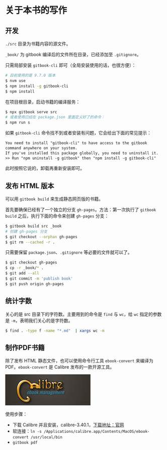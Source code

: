 # 关于本书的写作

## 开发

`./src` 目录为书籍内容的源文件。

`_book/` 为 gitbook 编译后的文件所在目录，已经添加至 `.gitignore`。

只需局部安装 `gitbook-cli` 即可（全局安装使用的话，也很方便）：

```bash
# 目前使用的是 9.7.0 版本
$ nvm use
$ npm install -g gitbook-cli
$ npm install
```

在项目根目录，启动书籍的编译服务：

```bash
$ npx gitbook serve src
# 或者使用已经在 package.json 里面定义好了的命令：
$ npm run s
```

如果 `gitbook-cli` 命令找不到或者安装有问题，它会给出下面的常见提示：

```
You need to install "gitbook-cli" to have access to the gitbook command anywhere on your system.
If you've installed this package globally, you need to uninstall it.
>> Run "npm uninstall -g gitbook" then "npm install -g gitbook-cli"
```

此时按照它说的，卸载再重新安装即可。

## 发布 HTML 版本

可以用 `gitbook build` 来生成静态网页版的书籍。

首先要确保已经有了一个独立的分支 `gh-pages`。方法：第一次执行了 `gitbook build` 之后，执行下面的命令来创建 `gh-pages` 分支：

```bash
$ gitbook build src _book
# 创建 gh-pages 分支
$ git checkout --orphan gh-pages
$ git rm --cached -r .
```

只需要保留 `package.json`、`.gitignore` 等必要的文件就可以了。

```bash
$ git checkout gh-pages
$ cp -r _book/* .
$ git add --all
$ git commit -m 'publish book'
$ git push origin gh-pages
```

## 统计字数

关心的是 src 目录下的字符数。主要用到的命令是 `find` 与 `wc`，给 `wc` 指定的参数是 `-m`，表明我们关心的是字符数。

```bash
$ find . -type f -name "*.md"  | xargs wc -m
```

## 制作PDF书籍

除了发布 HTML 静态文件，也可以使用命令行工具 `ebook-convert` 来编译为 PDF。`ebook-convert` 是 Calibre 发布的一款开源工具。

<img src="./images/calibre-logo.png" class="round" />

使用步骤：

+ 下载 Calibre 并且安装，calibre-3.40.1，[下载地址：官网](https://calibre-ebook.com)
+ 软连接：`ln -s /Applications/calibre.app/Contents/MacOS/ebook-convert /usr/local/bin`
+ `gitbook pdf`
